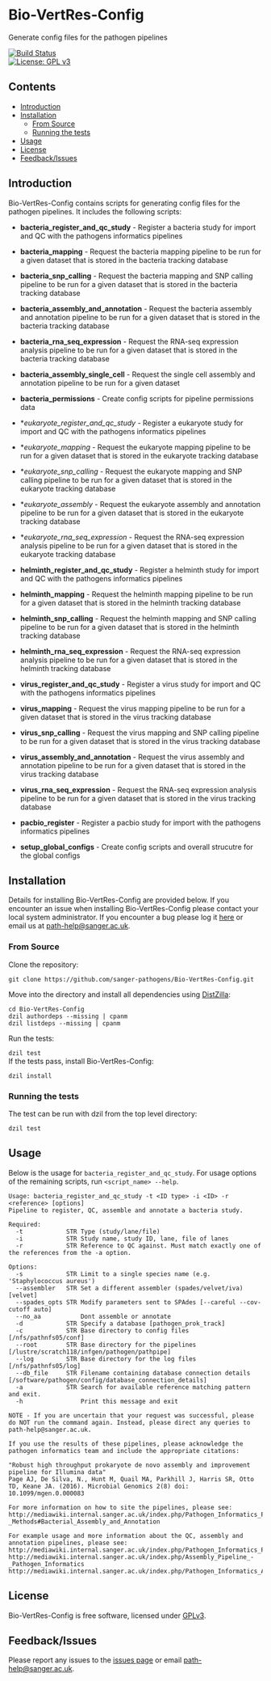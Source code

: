 # Bio-VertRes-Config
Generate config files for the pathogen pipelines

[![Build Status](https://travis-ci.org/sanger-pathogens/Bio-VertRes-Config.svg?branch=master)](https://travis-ci.org/sanger-pathogens/Bio-VertRes-Config)    
[![License: GPL v3](https://img.shields.io/badge/License-GPL%20v3-brightgreen.svg)](https://github.com/sanger-pathogens/Bio-VertRes-Config/blob/master/software-license)   

## Contents
  * [Introduction](#introduction)
  * [Installation](#installation)
    * [From Source](#from-source)
    * [Running the tests](#running-the-tests)
  * [Usage](#usage)
  * [License](#license)
  * [Feedback/Issues](#feedbackissues)

## Introduction
Bio-VertRes-Config contains scripts for generating config files for the pathogen pipelines. It includes the following scripts:   

* **bacteria_register_and_qc_study** - Register a bacteria study for import and QC with the pathogens informatics pipelines
* **bacteria_mapping** - Request the bacteria mapping pipeline to be run for a given dataset that is stored in the bacteria tracking database
* **bacteria_snp_calling** - Request the bacteria mapping and SNP calling pipeline to be run for a given dataset that is stored in the bacteria tracking database
* **bacteria_assembly_and_annotation** - Request the bacteria assembly and annotation pipeline to be run for a given dataset that is stored in the bacteria tracking database
* **bacteria_rna_seq_expression** - Request the RNA-seq expression analysis pipeline to be run for a given dataset that is stored in the bacteria tracking database
* **bacteria_assembly_single_cell** - Request the single cell assembly and annotation pipeline to be run for a given dataset
* **bacteria_permissions** - Create config scripts for pipeline permissions data

* **eukaryote_register_and_qc_study* - Register a eukaryote study for import and QC with the pathogens informatics pipelines
* **eukaryote_mapping* - Request the eukaryote mapping pipeline to be run for a given dataset that is stored in the eukaryote tracking database
* **eukaryote_snp_calling* - Request the eukaryote mapping and SNP calling pipeline to be run for a given dataset that is stored in the eukaryote tracking database
* **eukaryote_assembly* - Request the eukaryote assembly and annotation pipeline to be run for a given dataset that is stored in the eukaryote tracking database
* **eukaryote_rna_seq_expression* - Request the RNA-seq expression analysis pipeline to be run for a given dataset that is stored in the eukaryote tracking database

* **helminth_register_and_qc_study** - Register a helminth study for import and QC with the pathogens informatics pipelines
* **helminth_mapping** - Request the helminth mapping pipeline to be run for a given dataset that is stored in the helminth tracking database
* **helminth_snp_calling** - Request the helminth mapping and SNP calling pipeline to be run for a given dataset that is stored in the helminth tracking database
* **helminth_rna_seq_expression** - Request the RNA-seq expression analysis pipeline to be run for a given dataset that is stored in the helminth tracking database

* **virus_register_and_qc_study** - Register a virus study for import and QC with the pathogens informatics pipelines
* **virus_mapping** - Request the virus mapping pipeline to be run for a given dataset that is stored in the virus tracking database
* **virus_snp_calling** - Request the virus mapping and SNP calling pipeline to be run for a given dataset that is stored in the virus tracking database
* **virus_assembly_and_annotation** - Request the virus assembly and annotation pipeline to be run for a given dataset that is stored in the virus tracking database
* **virus_rna_seq_expression** - Request the RNA-seq expression analysis pipeline to be run for a given dataset that is stored in the virus tracking database

* **pacbio_register** - Register a pacbio study for import with the pathogens informatics pipelines

* **setup_global_configs** - Create config scripts and overall strucutre for the global configs

## Installation
Details for installing Bio-VertRes-Config are provided below. If you encounter an issue when installing Bio-VertRes-Config please contact your local system administrator. If you encounter a bug please log it [here](https://github.com/sanger-pathogens/Bio-VertRes-Config/issues) or email us at path-help@sanger.ac.uk.

### From Source
Clone the repository:   
   
`git clone https://github.com/sanger-pathogens/Bio-VertRes-Config.git`   
   
Move into the directory and install all dependencies using [DistZilla](http://dzil.org/):   
  
```
cd Bio-VertRes-Config
dzil authordeps --missing | cpanm
dzil listdeps --missing | cpanm
```
  
Run the tests:   
  
`dzil test`   
If the tests pass, install Bio-VertRes-Config:   
  
`dzil install`   

### Running the tests
The test can be run with dzil from the top level directory:  
  
`dzil test`  

## Usage
Below is the usage for `bacteria_register_and_qc_study`. For usage options of the remaining scripts, run `<script_name> --help`.
```
Usage: bacteria_register_and_qc_study -t <ID type> -i <ID> -r <reference> [options]
Pipeline to register, QC, assemble and annotate a bacteria study.

Required:
  -t            STR Type (study/lane/file)
  -i            STR Study name, study ID, lane, file of lanes
  -r            STR Reference to QC against. Must match exactly one of the references from the -a option.

Options:
  -s            STR Limit to a single species name (e.g. 'Staphylococcus aureus')
  --assembler   STR Set a different assembler (spades/velvet/iva) [velvet]
  --spades_opts STR Modify parameters sent to SPAdes [--careful --cov-cutoff auto]
  --no_aa           Dont assemble or annotate
  -d            STR Specify a database [pathogen_prok_track]
  -c            STR Base directory to config files [/nfs/pathnfs05/conf]
  --root        STR Base directory for the pipelines [/lustre/scratch118/infgen/pathogen/pathpipe]
  --log         STR Base directory for the log files [/nfs/pathnfs05/log]
  --db_file     STR Filename containing database connection details [/software/pathogen/config/database_connection_details]
  -a            STR Search for available reference matching pattern and exit.
  -h                Print this message and exit

NOTE - If you are uncertain that your request was successful, please do NOT run the command again. Instead, please direct any queries to path-help@sanger.ac.uk.

If you use the results of these pipelines, please acknowledge the pathogen informatics team and include the appropriate citations:

"Robust high throughput prokaryote de novo assembly and improvement pipeline for Illumina data"
Page AJ, De Silva, N., Hunt M, Quail MA, Parkhill J, Harris SR, Otto TD, Keane JA. (2016). Microbial Genomics 2(8) doi: 10.1099/mgen.0.000083

For more information on how to site the pipelines, please see:
http://mediawiki.internal.sanger.ac.uk/index.php/Pathogen_Informatics_Pipelines_-_Methods#Bacterial_Assembly_and_Annotation

For example usage and more information about the QC, assembly and annotation pipelines, please see:
http://mediawiki.internal.sanger.ac.uk/index.php/Pathogen_Informatics_Pipelines#QC_Pipeline
http://mediawiki.internal.sanger.ac.uk/index.php/Assembly_Pipeline_-_Pathogen_Informatics
http://mediawiki.internal.sanger.ac.uk/index.php/Pathogen_Informatics_Automated_Annotation_Pipeline
```

## License
Bio-VertRes-Config is free software, licensed under [GPLv3](https://github.com/sanger-pathogens/Bio-VertRes-Config/blob/master/software-license).

## Feedback/Issues
Please report any issues to the [issues page](https://github.com/sanger-pathogens/Bio-VertRes-Config/issues) or email path-help@sanger.ac.uk.
